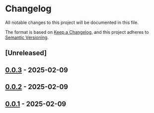 # Changelog

All notable changes to this project will be documented in this file.

The format is based on [Keep a Changelog](https://keepachangelog.com/en/1.0.0/),
and this project adheres to [Semantic Versioning](https://semver.org/spec/v2.0.0.html).

## [Unreleased]

## [0.0.3](https://github.com/ScuffleCloud/scuffle/compare/scuffle-av1-v0.0.2...scuffle-av1-v0.0.3) - 2025-02-09

## [0.0.2](https://github.com/ScuffleCloud/scuffle/compare/scuffle-av1-v0.0.1...scuffle-av1-v0.0.2) - 2025-02-09

## [0.0.1](https://github.com/ScuffleCloud/scuffle/releases/tag/scuffle-av1-v0.0.1) - 2025-02-09
